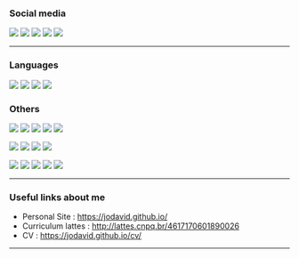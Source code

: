 
### Social media

[![](https://img.shields.io/badge/LinkedIn-0077B5?style=for-the-badge&logo=linkedin&logoColor=white)](https://www.linkedin.com/in/jodavidferreira/)
[![](https://img.shields.io/badge/Twitter-1DA1F2?style=for-the-badge&logo=twitter&logoColor=white)](https://twitter.com/jodavidferreira)
[![](https://img.shields.io/badge/Instagram-E4405F?style=for-the-badge&logo=instagram&logoColor=white)](https://www.instagram.com/jodavidferreira/)
[![](https://img.shields.io/badge/ProtonMail-8B89CC?style=for-the-badge&logo=protonmail&logoColor=white)](mailto:jodavid@protonmail.com)
[![](https://img.shields.io/badge/WhatsApp-25D366?style=for-the-badge&logo=whatsapp&logoColor=white)](https://api.whatsapp.com/send?phone=5583996602165&text=Ol%C3%A1!%20Cheguei%20aqui%20pelo%20seu%20GitHub!)

---

### Languages

[![](https://img.shields.io/badge/R-276DC3?style=for-the-badge&logo=r&logoColor=white)](#)
[![](https://img.shields.io/badge/Python-3776AB?style=for-the-badge&logo=python&logoColor=white)](#)
[![](https://img.shields.io/badge/Julia-9558B2?style=for-the-badge&logo=julia&logoColor=white)](#)
[![](https://img.shields.io/badge/C-00599C?style=for-the-badge&logo=c&logoColor=white)](#)



### Others

[![](https://img.shields.io/badge/Git-F05032?style=for-the-badge&logo=git&logoColor=white)](#)
[![](https://img.shields.io/badge/Markdown-000000?style=for-the-badge&logo=markdown&logoColor=white)](#)
[![](https://img.shields.io/badge/HTML5-E34F26?style=for-the-badge&logo=html5&logoColor=white)](#)
[![](https://img.shields.io/badge/CSS-239120?&style=for-the-badge&logo=css3&logoColor=white)](#)
[![](https://img.shields.io/badge/PowerBI-F2C811?style=for-the-badge&logo=Power%20BI&logoColor=white)](#)

[![](https://img.shields.io/badge/conda-342B029.svg?&style=for-the-badge&logo=anaconda&logoColor=white)](#)
[![](https://img.shields.io/badge/Databricks-FF3621?style=for-the-badge&logo=Databricks&logoColor=white)](#)
[![](https://img.shields.io/badge/Apache_Spark-FFFFFF?style=for-the-badge&logo=apachespark&logoColor=#E35A16)](#)
[![](https://img.shields.io/badge/TensorFlow-FF6F00?style=for-the-badge&logo=TensorFlow&logoColor=white)](#)

[![](https://github-profile-summary-cards.vercel.app/api/cards/profile-details?username=jodavid&theme=github_dark)](#)
[![](https://github-profile-summary-cards.vercel.app/api/cards/stats?username=jodavid&theme=github_dark)](#)
[![](https://github-profile-summary-cards.vercel.app/api/cards/productive-time?username=jodavid&theme=github_dark)](#)
[![](https://github-profile-summary-cards.vercel.app/api/cards/repos-per-language?username=jodavid&theme=github_dark)](#)
[![](https://github-profile-summary-cards.vercel.app/api/cards/most-commit-language?username=jodavid&theme=github_dark)](#)

---

### Useful links about me

* Personal Site : https://jodavid.github.io/
* Curriculum lattes : http://lattes.cnpq.br/4617170601890026
* CV : https://jodavid.github.io/cv/

---

<!--

### Hi there 👋

**Jodavid/jodavid** is a ✨ _special_ ✨ repository because its `README.md` (this file) appears on your GitHub profile.

Here are some ideas to get you started:

- 🔭 I’m currently working on ...
- 🌱 I’m currently learning ...
- 👯 I’m looking to collaborate on ...
- 🤔 I’m looking for help with ...
- 💬 Ask me about ...
- 📫 How to reach me: ...
- 😄 Pronouns: ...
- ⚡ Fun fact: ...
-->
